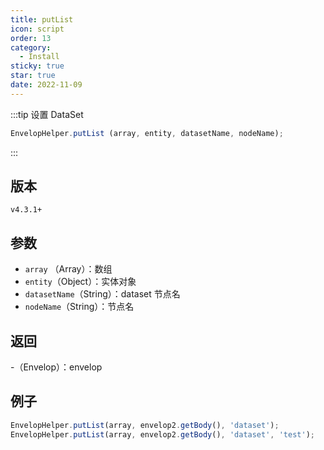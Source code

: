 ```yaml
---
title: putList
icon: script
order: 13
category:
  - Install
sticky: true
star: true
date: 2022-11-09
---
```


:::tip 设置 DataSet
```js
EnvelopHelper.putList (array, entity, datasetName, nodeName);
```
:::

## 版本

`v4.3.1+`

## 参数

- `array` （Array）：数组
- `entity`（Object）：实体对象
- `datasetName`（String）：dataset 节点名
- `nodeName`（String）：节点名

## 返回

-（Envelop）：envelop

## 例子

```js
EnvelopHelper.putList(array, envelop2.getBody(), 'dataset');
EnvelopHelper.putList(array, envelop2.getBody(), 'dataset', 'test');
```
